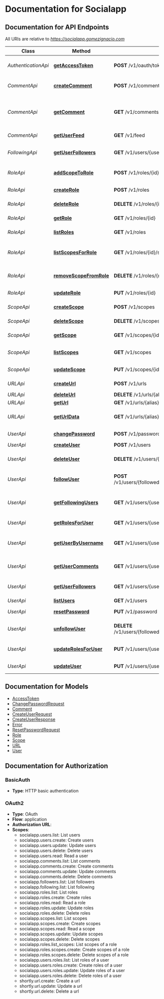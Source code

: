 # Documentation for Socialapp

<a name="documentation-for-api-endpoints"></a>
## Documentation for API Endpoints

All URIs are relative to *https://socialapp.gomezignacio.com*

| Class | Method | HTTP request | Description |
|------------ | ------------- | ------------- | -------------|
| *AuthenticationApi* | [**getAccessToken**](Apis/AuthenticationApi.md#getaccesstoken) | **POST** /v1/oauth/token | Get an access token |
| *CommentApi* | [**createComment**](Apis/CommentApi.md#createcomment) | **POST** /v1/comments | Create a new comment |
*CommentApi* | [**getComment**](Apis/CommentApi.md#getcomment) | **GET** /v1/comments/{id} | Returns details about a particular comment |
*CommentApi* | [**getUserFeed**](Apis/CommentApi.md#getuserfeed) | **GET** /v1/feed | Returns a users feed |
| *FollowingApi* | [**getUserFollowers**](Apis/FollowingApi.md#getuserfollowers) | **GET** /v1/users/{username}/followers | Get all followers for a user |
| *RoleApi* | [**addScopeToRole**](Apis/RoleApi.md#addscopetorole) | **POST** /v1/roles/{id}/scopes | Add a scope to a role |
*RoleApi* | [**createRole**](Apis/RoleApi.md#createrole) | **POST** /v1/roles | Create a new role |
*RoleApi* | [**deleteRole**](Apis/RoleApi.md#deleterole) | **DELETE** /v1/roles/{id} | Delete a role |
*RoleApi* | [**getRole**](Apis/RoleApi.md#getrole) | **GET** /v1/roles/{id} | Returns a role |
*RoleApi* | [**listRoles**](Apis/RoleApi.md#listroles) | **GET** /v1/roles | Returns a list of roles |
*RoleApi* | [**listScopesForRole**](Apis/RoleApi.md#listscopesforrole) | **GET** /v1/roles/{id}/scopes | Returns a list of scopes for a role |
*RoleApi* | [**removeScopeFromRole**](Apis/RoleApi.md#removescopefromrole) | **DELETE** /v1/roles/{role_id}/scopes/{scope_id} | Remove a scope from a role |
*RoleApi* | [**updateRole**](Apis/RoleApi.md#updaterole) | **PUT** /v1/roles/{id} | Update a role |
| *ScopeApi* | [**createScope**](Apis/ScopeApi.md#createscope) | **POST** /v1/scopes | Create a new scope |
*ScopeApi* | [**deleteScope**](Apis/ScopeApi.md#deletescope) | **DELETE** /v1/scopes/{id} | Delete a scope |
*ScopeApi* | [**getScope**](Apis/ScopeApi.md#getscope) | **GET** /v1/scopes/{id} | Returns a scope |
*ScopeApi* | [**listScopes**](Apis/ScopeApi.md#listscopes) | **GET** /v1/scopes | Returns a list of scopes |
*ScopeApi* | [**updateScope**](Apis/ScopeApi.md#updatescope) | **PUT** /v1/scopes/{id} | Update a scope |
| *URLApi* | [**createUrl**](Apis/URLApi.md#createurl) | **POST** /v1/urls | Create a new url |
*URLApi* | [**deleteUrl**](Apis/URLApi.md#deleteurl) | **DELETE** /v1/urls/{alias} | Delete a url |
*URLApi* | [**getUrl**](Apis/URLApi.md#geturl) | **GET** /v1/urls/{alias} | Get a url |
*URLApi* | [**getUrlData**](Apis/URLApi.md#geturldata) | **GET** /v1/urls/{alias}/data | Returns a url metadata |
| *UserApi* | [**changePassword**](Apis/UserApi.md#changepassword) | **POST** /v1/password | Change password |
*UserApi* | [**createUser**](Apis/UserApi.md#createuser) | **POST** /v1/users | Create user |
*UserApi* | [**deleteUser**](Apis/UserApi.md#deleteuser) | **DELETE** /v1/users/{username} | Deletes a particular user |
*UserApi* | [**followUser**](Apis/UserApi.md#followuser) | **POST** /v1/users/{followedUsername}/followers/{followerUsername} | Add a user as a follower |
*UserApi* | [**getFollowingUsers**](Apis/UserApi.md#getfollowingusers) | **GET** /v1/users/{username}/following | Get all followed users for a user |
*UserApi* | [**getRolesForUser**](Apis/UserApi.md#getrolesforuser) | **GET** /v1/users/{username}/roles | Get all roles for a user |
*UserApi* | [**getUserByUsername**](Apis/UserApi.md#getuserbyusername) | **GET** /v1/users/{username} | Get a particular user by username |
*UserApi* | [**getUserComments**](Apis/UserApi.md#getusercomments) | **GET** /v1/users/{username}/comments | Gets all comments for a user |
*UserApi* | [**getUserFollowers**](Apis/UserApi.md#getuserfollowers) | **GET** /v1/users/{username}/followers | Get all followers for a user |
*UserApi* | [**listUsers**](Apis/UserApi.md#listusers) | **GET** /v1/users | List users |
*UserApi* | [**resetPassword**](Apis/UserApi.md#resetpassword) | **PUT** /v1/password | Reset password |
*UserApi* | [**unfollowUser**](Apis/UserApi.md#unfollowuser) | **DELETE** /v1/users/{followedUsername}/followers/{followerUsername} | Remove a user as a follower |
*UserApi* | [**updateRolesForUser**](Apis/UserApi.md#updaterolesforuser) | **PUT** /v1/users/{username}/roles | Update all roles for a user |
*UserApi* | [**updateUser**](Apis/UserApi.md#updateuser) | **PUT** /v1/users/{username} | Update a user |


<a name="documentation-for-models"></a>
## Documentation for Models

 - [AccessToken](./Models/AccessToken.md)
 - [ChangePasswordRequest](./Models/ChangePasswordRequest.md)
 - [Comment](./Models/Comment.md)
 - [CreateUserRequest](./Models/CreateUserRequest.md)
 - [CreateUserResponse](./Models/CreateUserResponse.md)
 - [Error](./Models/Error.md)
 - [ResetPasswordRequest](./Models/ResetPasswordRequest.md)
 - [Role](./Models/Role.md)
 - [Scope](./Models/Scope.md)
 - [URL](./Models/URL.md)
 - [User](./Models/User.md)


<a name="documentation-for-authorization"></a>
## Documentation for Authorization

<a name="BasicAuth"></a>
### BasicAuth

- **Type**: HTTP basic authentication

<a name="OAuth2"></a>
### OAuth2

- **Type**: OAuth
- **Flow**: application
- **Authorization URL**: 
- **Scopes**: 
  - socialapp.users.list: List users
  - socialapp.users.create: Create users
  - socialapp.users.update: Update users
  - socialapp.users.delete: Delete users
  - socialapp.users.read: Read a user
  - socialapp.comments.list: List comments
  - socialapp.comments.create: Create comments
  - socialapp.comments.update: Update comments
  - socialapp.comments.delete: Delete comments
  - socialapp.followers.list: List followers
  - socialapp.following.list: List following
  - socialapp.roles.list: List roles
  - socialapp.roles.create: Create roles
  - socialapp.roles.read: Read a role
  - socialapp.roles.update: Update roles
  - socialapp.roles.delete: Delete roles
  - socialapp.scopes.list: List scopes
  - socialapp.scopes.create: Create scopes
  - socialapp.scopes.read: Read a scope
  - socialapp.scopes.update: Update scopes
  - socialapp.scopes.delete: Delete scopes
  - socialapp.roles.list_scopes: List scopes of a role
  - socialapp.roles.scopes.create: Create scopes of a role
  - socialapp.roles.scopes.delete: Delete scopes of a role
  - socialapp.users.roles.list: List roles of a user
  - socialapp.users.roles.create: Create roles of a user
  - socialapp.users.roles.update: Update roles of a user
  - socialapp.users.roles.delete: Delete roles of a user
  - shortly.url.create: Create a url
  - shortly.url.update: Update a url
  - shortly.url.delete: Delete a url

